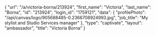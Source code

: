 {
    "url": "\/a\/victoria-borna\/213924",
    "first_name": "Victoria",
    "last_name": "Borna",
    "id": "213924",
    "login_id": "1759121",
    "data": {
        "profilePhoto": "\/api\/canvas\/logo\/905688485-0.2366708924993.jpg",
        "job_title": "My stylist and Studio Services manager"
    },
    "type": "captivate",
    "layout": "ambassador",
    "title": "Victoria Borna"
}